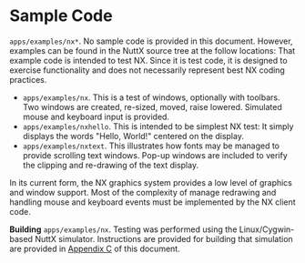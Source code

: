 Sample Code
===========

`apps/examples/nx*`. No sample code is provided in this document.
However, examples can be found in the NuttX source tree at the follow
locations: That example code is intended to test NX. Since it is test
code, it is designed to exercise functionality and does not necessarily
represent best NX coding practices.

-   `apps/examples/nx`. This is a test of windows, optionally with
    toolbars. Two windows are created, re-sized, moved, raise lowered.
    Simulated mouse and keyboard input is provided.
-   `apps/examples/nxhello`. This is intended to be simplest NX test: It
    simply displays the words \"Hello, World!\" centered on the display.
-   `apps/examples/nxtext`. This illustrates how fonts may be managed to
    provide scrolling text windows. Pop-up windows are included to
    verify the clipping and re-drawing of the text display.

In its current form, the NX graphics system provides a low level of
graphics and window support. Most of the complexity of manage redrawing
and handling mouse and keyboard events must be implemented by the NX
client code.

**Building** `apps/examples/nx`. Testing was performed using the
Linux/Cygwin-based NuttX simulator. Instructions are provided for
building that simulation are provided in [Appendix C](#testcoverage) of
this document.
